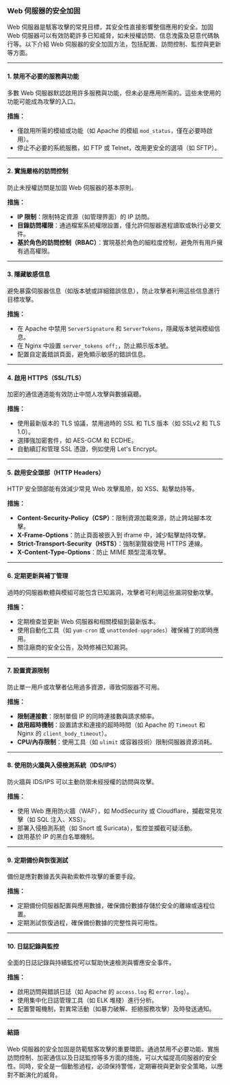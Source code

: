 ### **Web 伺服器的安全加固**

Web 伺服器是駭客攻擊的常見目標，其安全性直接影響整個應用的安全。加固 Web 伺服器可以有效防範許多已知威脅，如未授權訪問、信息洩露及惡意代碼執行等。以下介紹 Web 伺服器的安全加固方法，包括配置、訪問控制、監控與更新等方面。

---

#### **1. 禁用不必要的服務與功能**
多數 Web 伺服器默認啟用許多服務與功能，但未必是應用所需的。這些未使用的功能可能成為攻擊的入口。

**措施：**
- 僅啟用所需的模組或功能（如 Apache 的模組 `mod_status`，僅在必要時啟用）。
- 停止不必要的系統服務，如 FTP 或 Telnet，改用更安全的選項（如 SFTP）。

---

#### **2. 實施嚴格的訪問控制**
防止未授權訪問是加固 Web 伺服器的基本原則。

**措施：**
- **IP 限制**：限制特定資源（如管理界面）的 IP 訪問。
- **目錄訪問權限**：通過檔案系統權限設置，僅允許伺服器進程讀取或執行必要文件。
- **基於角色的訪問控制（RBAC）**：實現基於角色的細粒度控制，避免所有用戶擁有過高權限。

---

#### **3. 隱藏敏感信息**
避免暴露伺服器信息（如版本號或詳細錯誤信息），防止攻擊者利用這些信息進行目標攻擊。

**措施：**
- 在 Apache 中禁用 `ServerSignature` 和 `ServerTokens`，隱藏版本號與模組信息。
- 在 Nginx 中設置 `server_tokens off;`，防止顯示版本號。
- 配置自定義錯誤頁面，避免顯示敏感的錯誤信息。

---

#### **4. 啟用 HTTPS（SSL/TLS）**
加密的通信通道能有效防止中間人攻擊與數據竊聽。

**措施：**
- 使用最新版本的 TLS 協議，禁用過時的 SSL 和 TLS 版本（如 SSLv2 和 TLS 1.0）。
- 選擇強加密套件，如 AES-GCM 和 ECDHE。
- 自動續訂和管理 SSL 憑證，例如使用 Let's Encrypt。

---

#### **5. 啟用安全頭部（HTTP Headers）**
HTTP 安全頭部能有效減少常見 Web 攻擊風險，如 XSS、點擊劫持等。

**措施：**
- **Content-Security-Policy（CSP）**：限制資源加載來源，防止跨站腳本攻擊。
- **X-Frame-Options**：防止頁面被嵌入到 iframe 中，減少點擊劫持攻擊。
- **Strict-Transport-Security（HSTS）**：強制瀏覽器使用 HTTPS 連線。
- **X-Content-Type-Options**：防止 MIME 類型混淆攻擊。

---

#### **6. 定期更新與補丁管理**
過時的伺服器軟體與模組可能包含已知漏洞，攻擊者可利用這些漏洞發動攻擊。

**措施：**
- 定期檢查並更新 Web 伺服器和相關模組到最新版本。
- 使用自動化工具（如 `yum-cron` 或 `unattended-upgrades`）確保補丁的即時應用。
- 關注廠商的安全公告，及時修補已知漏洞。

---

#### **7. 設置資源限制**
防止單一用戶或攻擊者佔用過多資源，導致伺服器不可用。

**措施：**
- **限制連接數**：限制單個 IP 的同時連接數與請求頻率。
- **啟用超時機制**：設置請求和連接的超時時間（如 Apache 的 `Timeout` 和 Nginx 的 `client_body_timeout`）。
- **CPU/內存限制**：使用工具（如 `ulimit` 或容器技術）限制伺服器資源消耗。

---

#### **8. 使用防火牆與入侵檢測系統（IDS/IPS）**
防火牆與 IDS/IPS 可以主動防禦未經授權的訪問與攻擊。

**措施：**
- 使用 Web 應用防火牆（WAF），如 ModSecurity 或 Cloudflare，攔截常見攻擊（如 SQL 注入、XSS）。
- 部署入侵檢測系統（如 Snort 或 Suricata），監控並攔截可疑活動。
- 啟用基於 IP 的黑白名單機制。

---

#### **9. 定期備份與恢復測試**
備份是應對數據丟失與勒索軟件攻擊的重要手段。

**措施：**
- 定期備份伺服器配置與應用數據，確保備份數據存儲於安全的離線或遠程位置。
- 定期測試恢復過程，確保備份數據的完整性與可用性。

---

#### **10. 日誌記錄與監控**
全面的日誌記錄與持續監控可以幫助快速檢測與響應安全事件。

**措施：**
- 啟用訪問與錯誤日誌（如 Apache 的 `access.log` 和 `error.log`）。
- 使用集中化日誌管理工具（如 ELK 堆棧）進行分析。
- 配置警報機制，對異常活動（如暴力破解、拒絕服務攻擊）及時發送通知。

---

#### **結語**
Web 伺服器的安全加固是防範駭客攻擊的重要環節。通過禁用不必要功能、實施訪問控制、加密通信以及日誌監控等多方面的措施，可以大幅提高伺服器的安全性。同時，安全是一個動態過程，必須保持警惕，定期審視與更新安全策略，以應對不斷演化的威脅。